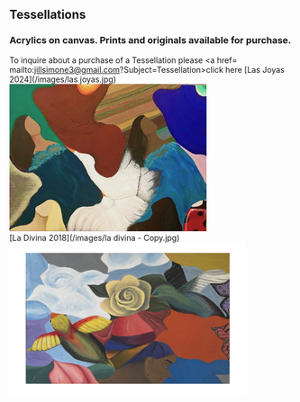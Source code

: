 
## Tessellations

### Acrylics on canvas. Prints and originals available for purchase. <br>
To inquire about a purchase of a Tessellation please <a href= mailto:jillsimone3@gmail.com?Subject=Tessellation>click here</a> 
[Las Joyas 2024](/images/las joyas.jpg)<br>
<img src="images/las joyas.jpg" style="width: 350px; height: 262px;"/>
<br> 
[La Divina 2018](/images/la divina - Copy.jpg)<br>
<img src="images/la divina - Copy.jpg" style="width: 420px; height: 270px;"/>

